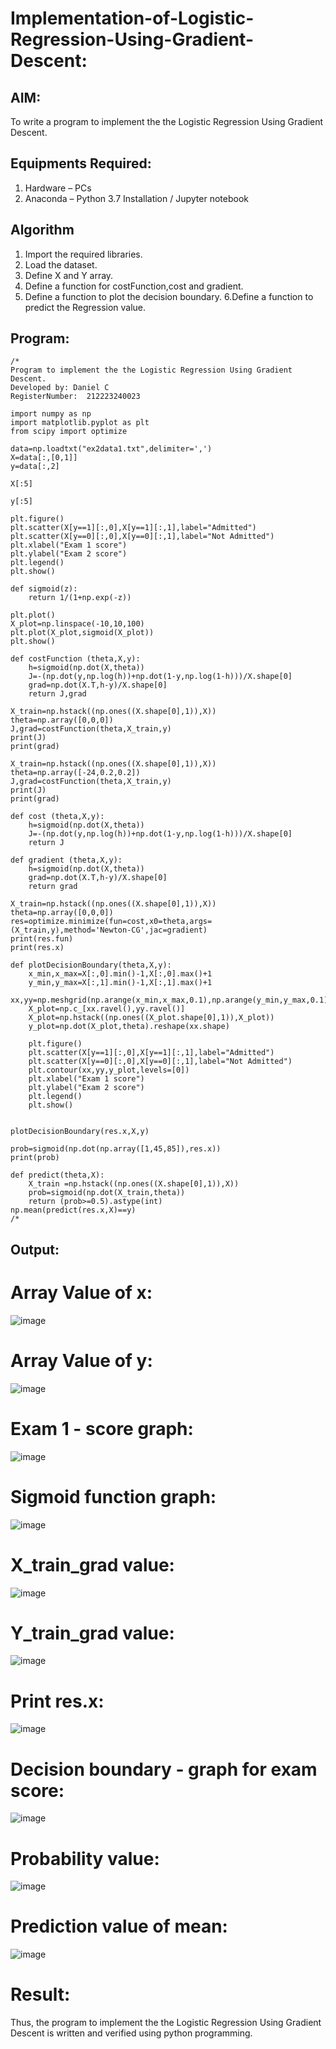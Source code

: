 # Implementation-of-Logistic-Regression-Using-Gradient-Descent:

## AIM:
To write a program to implement the the Logistic Regression Using Gradient Descent.

## Equipments Required:
1. Hardware – PCs
2. Anaconda – Python 3.7 Installation / Jupyter notebook

## Algorithm
1. Import the required libraries.
2. Load the dataset.
3. Define X and Y array.
4. Define a function for costFunction,cost and gradient.
5. Define a function to plot the decision boundary. 6.Define a function to predict the 
   Regression value.
## Program:
```
/*
Program to implement the the Logistic Regression Using Gradient Descent.
Developed by: Daniel C
RegisterNumber:  212223240023

import numpy as np
import matplotlib.pyplot as plt
from scipy import optimize

data=np.loadtxt("ex2data1.txt",delimiter=',')
X=data[:,[0,1]]
y=data[:,2]

X[:5]

y[:5]

plt.figure()
plt.scatter(X[y==1][:,0],X[y==1][:,1],label="Admitted")
plt.scatter(X[y==0][:,0],X[y==0][:,1],label="Not Admitted")
plt.xlabel("Exam 1 score")
plt.ylabel("Exam 2 score")
plt.legend()
plt.show()

def sigmoid(z):
    return 1/(1+np.exp(-z))

plt.plot()
X_plot=np.linspace(-10,10,100)
plt.plot(X_plot,sigmoid(X_plot))
plt.show()

def costFunction (theta,X,y):
    h=sigmoid(np.dot(X,theta))
    J=-(np.dot(y,np.log(h))+np.dot(1-y,np.log(1-h)))/X.shape[0]
    grad=np.dot(X.T,h-y)/X.shape[0]
    return J,grad

X_train=np.hstack((np.ones((X.shape[0],1)),X))
theta=np.array([0,0,0])
J,grad=costFunction(theta,X_train,y)
print(J)
print(grad)

X_train=np.hstack((np.ones((X.shape[0],1)),X))
theta=np.array([-24,0.2,0.2])
J,grad=costFunction(theta,X_train,y)
print(J)
print(grad)

def cost (theta,X,y):
    h=sigmoid(np.dot(X,theta))
    J=-(np.dot(y,np.log(h))+np.dot(1-y,np.log(1-h)))/X.shape[0]
    return J

def gradient (theta,X,y):
    h=sigmoid(np.dot(X,theta))
    grad=np.dot(X.T,h-y)/X.shape[0]
    return grad

X_train=np.hstack((np.ones((X.shape[0],1)),X))
theta=np.array([0,0,0])
res=optimize.minimize(fun=cost,x0=theta,args=(X_train,y),method='Newton-CG',jac=gradient)
print(res.fun)
print(res.x)

def plotDecisionBoundary(theta,X,y):
    x_min,x_max=X[:,0].min()-1,X[:,0].max()+1
    y_min,y_max=X[:,1].min()-1,X[:,1].max()+1
    xx,yy=np.meshgrid(np.arange(x_min,x_max,0.1),np.arange(y_min,y_max,0.1))
    X_plot=np.c_[xx.ravel(),yy.ravel()]
    X_plot=np.hstack((np.ones((X_plot.shape[0],1)),X_plot))
    y_plot=np.dot(X_plot,theta).reshape(xx.shape)
    
    plt.figure()
    plt.scatter(X[y==1][:,0],X[y==1][:,1],label="Admitted")
    plt.scatter(X[y==0][:,0],X[y==0][:,1],label="Not Admitted")
    plt.contour(xx,yy,y_plot,levels=[0])
    plt.xlabel("Exam 1 score")
    plt.ylabel("Exam 2 score")
    plt.legend()
    plt.show()


plotDecisionBoundary(res.x,X,y)

prob=sigmoid(np.dot(np.array([1,45,85]),res.x))
print(prob)

def predict(theta,X):
    X_train =np.hstack((np.ones((X.shape[0],1)),X))
    prob=sigmoid(np.dot(X_train,theta))
    return (prob>=0.5).astype(int)
np.mean(predict(res.x,X)==y)
/*
```

## Output:
# Array Value of x:
![image](https://github.com/Daniel-christal/-Implementation-of-Logistic-Regression-Using-Gradient-Descent/assets/145742847/3cc228cb-3cf7-4dd2-8e32-229c2caf47ab)
# Array Value of y:
![image](https://github.com/Daniel-christal/-Implementation-of-Logistic-Regression-Using-Gradient-Descent/assets/145742847/7c87796b-92e8-42d0-9416-53c0beb7cd0d)
# Exam 1 - score graph:
![image](https://github.com/Daniel-christal/-Implementation-of-Logistic-Regression-Using-Gradient-Descent/assets/145742847/e866b019-1d2a-4e43-adb4-1fbffad4ca99)
# Sigmoid function graph:
![image](https://github.com/Daniel-christal/-Implementation-of-Logistic-Regression-Using-Gradient-Descent/assets/145742847/e85a58bd-426b-4c55-8af1-274e3c497eee)
# X_train_grad value:
![image](https://github.com/Daniel-christal/-Implementation-of-Logistic-Regression-Using-Gradient-Descent/assets/145742847/aec554d3-004f-4217-bda5-be08184509e4)
# Y_train_grad value:
![image](https://github.com/Daniel-christal/-Implementation-of-Logistic-Regression-Using-Gradient-Descent/assets/145742847/efb5307f-d458-4e78-a0ca-cbd1f6a9f8a9)
# Print res.x:
![image](https://github.com/Daniel-christal/-Implementation-of-Logistic-Regression-Using-Gradient-Descent/assets/145742847/7ac4b482-8b37-4d7c-ac5a-bf801fc9596e)
# Decision boundary - graph for exam score:
![image](https://github.com/Daniel-christal/-Implementation-of-Logistic-Regression-Using-Gradient-Descent/assets/145742847/21097d7e-cf6e-4922-8f19-f305e7eac202)
# Probability value:
![image](https://github.com/Daniel-christal/-Implementation-of-Logistic-Regression-Using-Gradient-Descent/assets/145742847/0d4aa20b-b0e0-4b46-b9e3-d972af765ecd)
# Prediction value of mean:
![image](https://github.com/Daniel-christal/-Implementation-of-Logistic-Regression-Using-Gradient-Descent/assets/145742847/f043d87a-b3d1-47dc-b1cd-7e58aa2be67b)

# Result:
Thus, the program to implement the the Logistic Regression Using Gradient Descent is written and verified using python programming.
